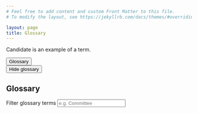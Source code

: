 ```yaml
---
# Feel free to add content and custom Front Matter to this file.
# To modify the layout, see https://jekyllrb.com/docs/themes/#overriding-theme-defaults

layout: page
title: Glossary
---
```


<p><span data-term="candidate">Candidate</span> is an example of a term.</p>
<button class="js-glossary-toggle button">Glossary</button>
<div id="glossary" class="glossary" aria-describedby="glossary-result" aria-hidden="true">
  <button title="Close glossary" class="js-glossary-close button button--close toggle">
    <span class="u-visually-hidden">Hide glossary</span>
  </button>
  <h2>Glossary</h2>
  <label for="glossary-search" class="label">Filter glossary terms</label>
  <input id="glossary-search" class="js-glossary-search" type="search" placeholder="e.g. Committee">
  <div class="glossary__content" id="glossary-result">
    <ul class="js-glossary-list"></ul>
  </div>
</div>
